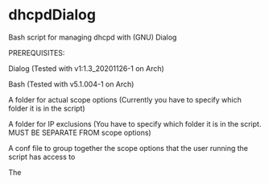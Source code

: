 # dhcpdDialog
Bash script for managing dhcpd with (GNU) Dialog

PREREQUISITES:

Dialog (Tested with v1:1.3_20201126-1 on Arch)

Bash (Tested with v5.1.004-1 on Arch)

A folder for actual scope options (Currently you have to specify which folder it is in the script)

A folder for IP exclusions (You have to specify which folder it is in the script. MUST BE SEPARATE FROM scope options)

A conf file to group together the scope options that the user running the script has access to

The 
